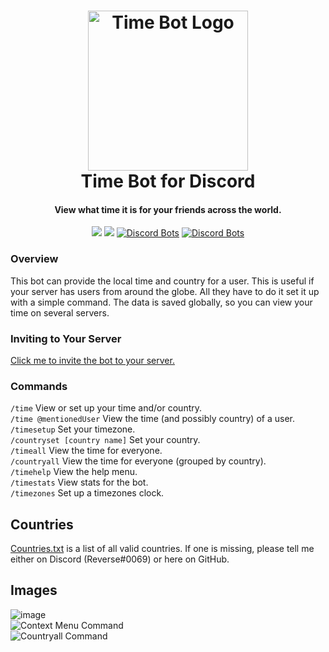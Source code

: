 <h1 align="center">

<img src="https://cdn.discordapp.com/avatars/529569000028373002/b5100de6821ee1c4714ac022c3cd39d9.png?size=512" alt="Time Bot Logo" width="256"/>
<br/>
Time Bot for Discord
</h1>

<h4 align="center">View what time it is for your friends across the world.</h4>

<div align="center">

[<img src="https://discordapp.com/api/guilds/735263201612005472/widget.png?style=shield">](https://discord.gg/FjgCFYRZAw)
<img src="https://img.shields.io/badge/discord-csharp-blue.svg">
[![Discord Bots](https://top.gg/api/widget/status/529569000028373002.svg)](https://top.gg/bot/529569000028373002)
[![Discord Bots](https://top.gg/api/widget/servers/529569000028373002.svg)](https://top.gg/bot/529569000028373002)

</div>

### Overview

This bot can provide the local time and country for a user. This is useful if your server has users from around the globe. All they have to do it set it up with a simple command. The data is saved globally, so you can view your time on several servers.

### Inviting to Your Server

[Click me to invite the bot to your server.](https://discord.com/api/oauth2/authorize?client_id=529569000028373002&permissions=2048&scope=bot%20applications.commands)

### Commands

`/time` View or set up your time and/or country.  
`/time @mentionedUser` View the time (and possibly country) of a user.  
`/timesetup` Set your timezone.  
`/countryset [country name]` Set your country.  
`/timeall` View the time for everyone.  
`/countryall` View the time for everyone (grouped by country).  
`/timehelp` View the help menu.  
`/timestats` View stats for the bot.  
`/timezones` Set up a timezones clock.

## Countries

[Countries.txt](https://github.com/WilliamWelsh/TimeBot/blob/master/TimeBot/countries.txt) is a list of all valid countries. If one is missing, please tell me either on Discord (Reverse#0069) or here on GitHub.

## Images

![image](https://user-images.githubusercontent.com/16886888/135763350-336c2abc-e5bd-4358-b363-ac5136f3fece.png)  
![Context Menu Command](https://user-images.githubusercontent.com/16886888/135763364-efc0c172-16a8-4464-b558-6687f8003854.png)  
![Countryall Command](https://user-images.githubusercontent.com/16886888/135763372-5af94946-a109-45ac-b219-b891cb38cf57.png)
